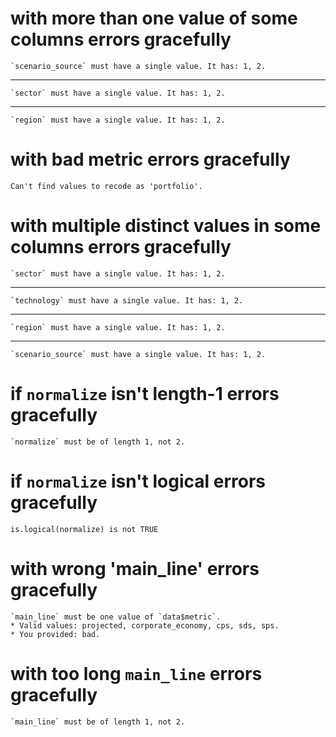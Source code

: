 # with more than one value of some columns errors gracefully

    `scenario_source` must have a single value. It has: 1, 2.

---

    `sector` must have a single value. It has: 1, 2.

---

    `region` must have a single value. It has: 1, 2.

# with bad metric errors gracefully

    Can't find values to recode as 'portfolio'.

# with multiple distinct values in some columns errors gracefully

    `sector` must have a single value. It has: 1, 2.

---

    `technology` must have a single value. It has: 1, 2.

---

    `region` must have a single value. It has: 1, 2.

---

    `scenario_source` must have a single value. It has: 1, 2.

# if `normalize` isn't length-1 errors gracefully

    `normalize` must be of length 1, not 2.

# if `normalize` isn't logical errors gracefully

    is.logical(normalize) is not TRUE

# with wrong 'main_line' errors gracefully

    `main_line` must be one value of `data$metric`.
    * Valid values: projected, corporate_economy, cps, sds, sps.
    * You provided: bad.

# with too long `main_line` errors gracefully

    `main_line` must be of length 1, not 2.


